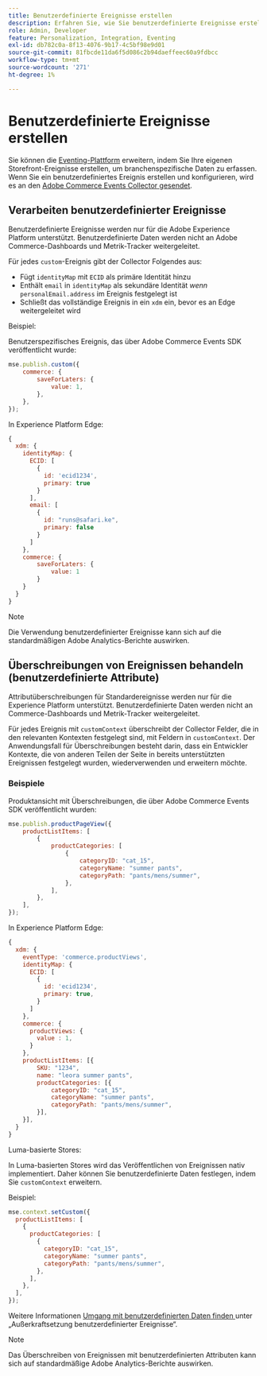 ```yaml
---
title: Benutzerdefinierte Ereignisse erstellen
description: Erfahren Sie, wie Sie benutzerdefinierte Ereignisse erstellen, um Ihre Adobe Commerce-Daten mit anderen Adobe DX-Produkten zu verbinden.
role: Admin, Developer
feature: Personalization, Integration, Eventing
exl-id: db782c0a-8f13-4076-9b17-4c5bf98e9d01
source-git-commit: 81fbcde11da6f5d086c2b94daeffeec60a9fdbcc
workflow-type: tm+mt
source-wordcount: '271'
ht-degree: 1%

---
```


# Benutzerdefinierte Ereignisse erstellen

Sie können die [Eventing-Plattform](events.md) erweitern, indem Sie Ihre eigenen Storefront-Ereignisse erstellen, um branchenspezifische Daten zu erfassen. Wenn Sie ein benutzerdefiniertes Ereignis erstellen und konfigurieren, wird es an den [Adobe Commerce Events Collector gesendet](https://github.com/adobe/commerce-events/tree/main/packages/storefront-events-collector).

## Verarbeiten benutzerdefinierter Ereignisse

Benutzerdefinierte Ereignisse werden nur für die Adobe Experience Platform unterstützt. Benutzerdefinierte Daten werden nicht an Adobe Commerce-Dashboards und Metrik-Tracker weitergeleitet.

Für jedes `custom`-Ereignis gibt der Collector Folgendes aus:

- Fügt `identityMap` mit `ECID` als primäre Identität hinzu
- Enthält `email` in `identityMap` als sekundäre Identität _wenn_ `personalEmail.address` im Ereignis festgelegt ist
- Schließt das vollständige Ereignis in ein `xdm` ein, bevor es an Edge weitergeleitet wird

Beispiel:

Benutzerspezifisches Ereignis, das über Adobe Commerce Events SDK veröffentlicht wurde:

```javascript
mse.publish.custom({
    commerce: {
        saveForLaters: {
            value: 1,
        },
    },
});
```

In Experience Platform Edge:

```javascript
{
  xdm: {
    identityMap: {
      ECID: [
        {
          id: 'ecid1234',
          primary: true
        }
      ],
      email: [
        {
          id: "runs@safari.ke",
          primary: false
        }
      ]
    },
    commerce: {
        saveForLaters: {
            value: 1
        }
    }
  }
}
```

>[!NOTE]
>
> Die Verwendung benutzerdefinierter Ereignisse kann sich auf die standardmäßigen Adobe Analytics-Berichte auswirken.

## Überschreibungen von Ereignissen behandeln (benutzerdefinierte Attribute)

Attributüberschreibungen für Standardereignisse werden nur für die Experience Platform unterstützt. Benutzerdefinierte Daten werden nicht an Commerce-Dashboards und Metrik-Tracker weitergeleitet.

Für jedes Ereignis mit `customContext` überschreibt der Collector Felder, die in den relevanten Kontexten festgelegt sind, mit Feldern in `customContext`. Der Anwendungsfall für Überschreibungen besteht darin, dass ein Entwickler Kontexte, die von anderen Teilen der Seite in bereits unterstützten Ereignissen festgelegt wurden, wiederverwenden und erweitern möchte.

### Beispiele

Produktansicht mit Überschreibungen, die über Adobe Commerce Events SDK veröffentlicht wurden:

```javascript
mse.publish.productPageView({
    productListItems: [
        {
            productCategories: [
                {
                    categoryID: "cat_15",
                    categoryName: "summer pants",
                    categoryPath: "pants/mens/summer",
                },
            ],
        },
    ],
});
```

In Experience Platform Edge:

```javascript
{
  xdm: {
    eventType: 'commerce.productViews',
    identityMap: {
      ECID: [
        {
          id: 'ecid1234',
          primary: true,
        }
      ]
    },
    commerce: {
      productViews: {
        value : 1,
      }
    },
    productListItems: [{
        SKU: "1234",
        name: "leora summer pants",
        productCategories: [{
            categoryID: "cat_15",
            categoryName: "summer pants",
            categoryPath: "pants/mens/summer",
        }],
    }],
  }
}
```

Luma-basierte Stores:

In Luma-basierten Stores wird das Veröffentlichen von Ereignissen nativ implementiert. Daher können Sie benutzerdefinierte Daten festlegen, indem Sie `customContext` erweitern.

Beispiel:

```javascript
mse.context.setCustom({
  productListItems: [
    {
      productCategories: [
        {
          categoryID: "cat_15",
          categoryName: "summer pants",
          categoryPath: "pants/mens/summer",
        },
      ],
    },
  ],
});
```

Weitere Informationen [ Umgang mit benutzerdefinierten Daten finden ](https://github.com/adobe/commerce-events/blob/main/examples/events/custom-event-override.md) unter „Außerkraftsetzung benutzerdefinierter Ereignisse“.

>[!NOTE]
>
> Das Überschreiben von Ereignissen mit benutzerdefinierten Attributen kann sich auf standardmäßige Adobe Analytics-Berichte auswirken.
